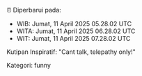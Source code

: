 ⏰ Diperbarui pada:
- WIB: Jumat, 11 April 2025 05.28.02 UTC
- WITA: Jumat, 11 April 2025 06.28.02 UTC
- WIT: Jumat, 11 April 2025 07.28.02 UTC

Kutipan Inspiratif:
"Cant talk, telepathy only!"


Kategori: funny

